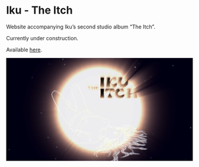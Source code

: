 # Iku - The Itch 



Website accompanying Iku’s second studio album “The Itch”.

Currently under construction. 

Available [here](https://iku-theitch.com/).

![ScreenShot](public/screenshot-itch.png)
